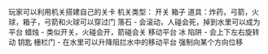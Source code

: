 玩家可以利用机关搭建自己的关卡
机关类型：
开关
箱子
道具：炸药，弓箭，火球，箱子，弓箭和火球可以穿过门
落石 - 会滚动，人碰会死，掉到水里可以成为平台
蜡烛 - 类似开关，火碰会开，箭碰会关
移动平台
冰
陷阱 - 会上下左右旋转动
钥匙
栅栏门 - 在水里可以升降阻拦水中的移动平台
强制向某个方向位移

